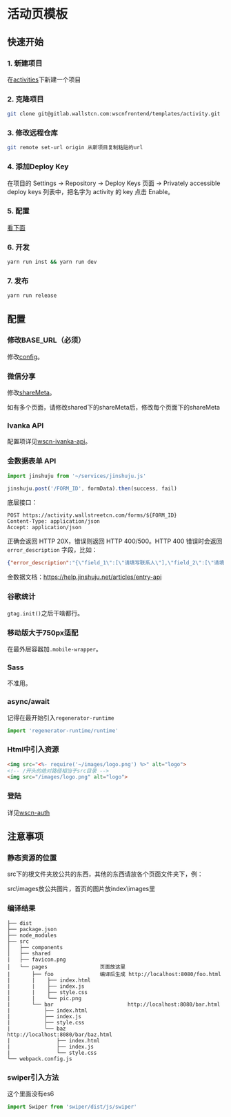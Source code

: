 # 活动页模板

## 快速开始

### 1. 新建项目
在[activities](https://gitlab.wallstcn.com/wscnfrontend/activities)下新建一个项目

### 2. 克隆项目
```sh
git clone git@gitlab.wallstcn.com:wscnfrontend/templates/activity.git
```

### 3. 修改远程仓库
```sh
git remote set-url origin 从新项目复制粘贴的url
```

### 4. 添加Deploy Key
在项目的 Settings -> Repository -> Deploy Keys 页面 -> Privately accessible deploy keys 列表中，把名字为 activity 的 key 点击 Enable。

### 5. 配置
[看下面](#配置)

### 6. 开发
```sh
yarn run inst && yarn run dev
```

### 7. 发布
```sh
yarn run release
```

## 配置
### 修改BASE_URL（必须）
修改[config](https://gitlab.wallstcn.com/wscnfrontend/templates/activity/blob/master/config/default.js)。

### 微信分享
修改[shareMeta](https://gitlab.wallstcn.com/wscnfrontend/templates/activity/blob/master/src/shared/shareMeta.js)。

如有多个页面，请修改shared下的shareMeta后，修改每个页面下的shareMeta

### Ivanka API
配置项详见[wscn-ivanka-api](https://gitlab.wallstcn.com/wscnfrontend/packages/wscn-ivanka-api)。

### 金数据表单 API
```js
import jinshuju from '~/services/jinshuju.js'

jinshuju.post('/FORM_ID', formData).then(success, fail)
```

底层接口：
```
POST https://activity.wallstreetcn.com/forms/${FORM_ID}
Content-Type: application/json
Accept: application/json
```

正确会返回 HTTP 20X，错误则返回 HTTP 400/500。HTTP 400 错误时会返回 `error_description` 字段，比如：
```json
{"error_description":"{\"field_1\":[\"请填写联系人\"],\"field_2\":[\"请填写联系电话\"],\"field_3\":[\"请填写职务\"],\"field_4\":[\"请填写公司名称\"],\"field_5\":[\"请填写电子邮箱\"]}"}
```

金数据文档：https://help.jinshuju.net/articles/entry-api

### 谷歌统计
`gtag.init()`之后干啥都行。

### 移动版大于750px适配
在最外层容器加`.mobile-wrapper`。

### Sass
不准用。

### async/await
记得在最开始引入`regenerator-runtime`
```javascript
import 'regenerator-runtime/runtime'
```

### Html中引入资源
```html
<img src="<%- require('~/images/logo.png') %>" alt="logo">
<!-- /开头的绝对路径相当于src目录 -->
<img src="/images/logo.png" alt="logo">
```

### 登陆
详见[wscn-auth](https://gitlab.wallstcn.com/wscnfrontend/packages/wscn-auth)

## 注意事项
### 静态资源的位置
src下的根文件夹放公共的东西，其他的东西请放各个页面文件夹下，例：

src\images放公共图片，首页的图片放index\images里

### 编译结果
```
├── dist
├── package.json
├── node_modules
├── src
│   ├── components
│   ├── shared
|   ├── favicon.png
│   └── pages                 页面放这里
|       ├── foo               编译后生成 http://localhost:8080/foo.html
|       |    ├── index.html
|       |    ├── index.js
|       |    ├── style.css
|       |    └── pic.png
|       └── bar                        http://localhost:8080/bar.html
|           ├── index.html
|           ├── index.js
|           ├── style.css
|           └── baz                    http://localhost:8080/bar/baz.html
|               ├── index.html
|               ├── index.js
|               └── style.css
└── webpack.config.js
```

### swiper引入方法
这个里面没有es6
```js
import Swiper from 'swiper/dist/js/swiper'
```
